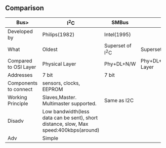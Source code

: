 ## Comparison

|Bus>|I<sup>2</sup>C|SMBus|PMBus|
|---|---|---|---|
|Developed by|Philips(1982)|Intel(1995)||
|What|Oldest|Superset of I<sup>2</sup>C|Superset of SMBus|
|Compared to OSI Layer|Physical Layer|Phy+DL+N/W|Phy+DL+N/W+Transport Layer|
|Addresses|7 bit|7 bit||
|Components to connect|sensors, clocks, EEPROM|||
|Working Principle|Slaves,Master. Multimaster supported.|Same as I2C||
|Disadv|Low bandwidth(less data can be sent), short distance, slow, Max speed:400kbps(around)|||
|Adv|Simple|||

